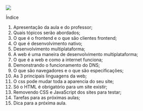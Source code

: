![](https://i.imgur.com/xG74tOh.png)

Índice

1. Apresentação da aula e do professor;
2. Quais tópicos serão abordados;
3. O que é o frontend e o que são clientes frontend;
4. O que é desenvolvimento nativo;
5. Desenvolvimento multiplataforma;
6. A web é uma maneira de desenvolvimento multiplataforma;
7. O que é a web e como a internet funciona;
8. Demonstrando o funcionamento do DNS;
9. O que são navegadores e o que são especificações;
10. As 3 principais linguagens da web;
11. O css pode mudar toda a aparencia do seu site;
12. Só o HTML é obrigatório para um site existir;
13. Removendo CSS e JavaScript dos sites para testar;
14. Tarefas para as próximas aulas;
15. Dica para a próxima aula.
